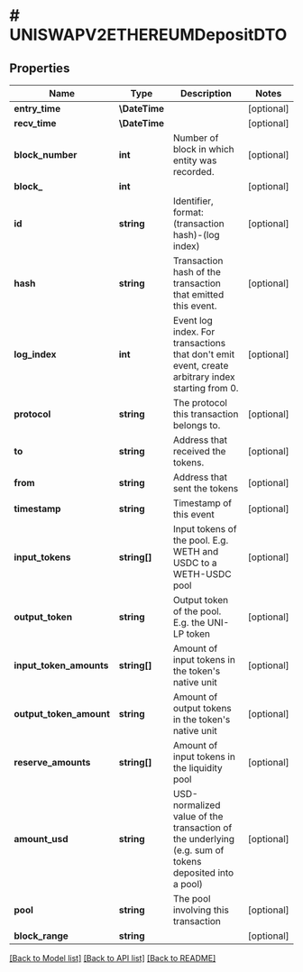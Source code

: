 # # UNISWAPV2ETHEREUMDepositDTO

## Properties

Name | Type | Description | Notes
------------ | ------------- | ------------- | -------------
**entry_time** | **\DateTime** |  | [optional]
**recv_time** | **\DateTime** |  | [optional]
**block_number** | **int** | Number of block in which entity was recorded. | [optional]
**block_** | **int** |  | [optional]
**id** | **string** | Identifier, format: (transaction hash)-(log index) | [optional]
**hash** | **string** | Transaction hash of the transaction that emitted this event. | [optional]
**log_index** | **int** | Event log index. For transactions that don&#39;t emit event, create arbitrary index starting from 0. | [optional]
**protocol** | **string** | The protocol this transaction belongs to. | [optional]
**to** | **string** | Address that received the tokens. | [optional]
**from** | **string** | Address that sent the tokens | [optional]
**timestamp** | **string** | Timestamp of this event | [optional]
**input_tokens** | **string[]** | Input tokens of the pool. E.g. WETH and USDC to a WETH-USDC pool | [optional]
**output_token** | **string** | Output token of the pool. E.g. the UNI-LP token | [optional]
**input_token_amounts** | **string[]** | Amount of input tokens in the token&#39;s native unit | [optional]
**output_token_amount** | **string** | Amount of output tokens in the token&#39;s native unit | [optional]
**reserve_amounts** | **string[]** | Amount of input tokens in the liquidity pool | [optional]
**amount_usd** | **string** | USD-normalized value of the transaction of the underlying (e.g. sum of tokens deposited into a pool) | [optional]
**pool** | **string** | The pool involving this transaction | [optional]
**block_range** | **string** |  | [optional]

[[Back to Model list]](../../README.md#models) [[Back to API list]](../../README.md#endpoints) [[Back to README]](../../README.md)
